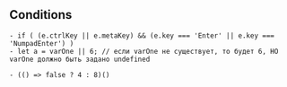 # 
## Conditions 
    - if ( (e.ctrlKey || e.metaKey) && (e.key === 'Enter' || e.key === 'NumpadEnter') )
    - let a = varOne || 6; // если varOne не существует, то будет 6, НО varOne должно быть задано undefined 

	- (() => false ? 4 : 8)()
